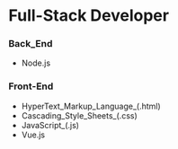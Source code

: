 # Full-Stack Developer
### Back_End
- Node.js
### Front-End
- HyperText_Markup_Language_(.html)
- Cascading_Style_Sheets_(.css)
- JavaScript_(.js)
- Vue.js
